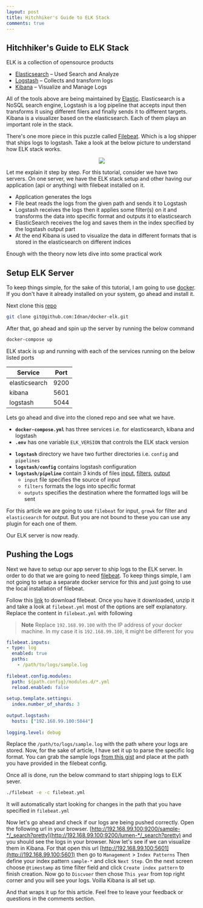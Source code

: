 ```yaml
---
layout: post
title: Hitchhiker's Guide to ELK Stack
comments: true
---
```

## Hitchhiker's Guide to ELK Stack

ELK is a collection of opensource products 

* [Elasticsearch](https://www.elastic.co/products/elasticsearch) – Used Search and Analyze
* [Logstash](https://www.elastic.co/products/logstash) – Collects and transform logs
* [Kibana](https://www.elastic.co/products/kibana) – Visualize and Manage Logs

All of the tools above are being maintained by [Elastic](https://www.elastic.co/). Elasticsearch is a NoSQL search engine, Logstash is a log pipeline that accepts input then transforms it using different filers and finally sends it to different targets. Kibana is a visualizer based on the elasticsearch. Each of them plays an important role in the stack. 

There's one more piece in this puzzle called [Filebeat](https://www.elastic.co/products/beats/filebeat). Which is a log shipper that ships logs to logstash. Take a look at the below picture to understand how ELK stack works.

<figure align="center"> 
    <img src="https://i.imgur.com/SzFSXKW.png"/>
</figure>

Let me explain it step by step. For this tutorial, consider we have two servers. On one server, we have the ELK stack setup and other having our application (api or anything) with filebeat installed on it. 

- Application generates the logs
- File beat reads the logs from the given path and sends it to Logstash
- Logstash receives the logs then it applies some filter(s) on it and transforms the data into specific format and outputs it to elasticsearch
- ElasticSearch receives the log and saves them in the index specified by the logstash output part
- At the end Kibana is used to visualize the data in different formats that is stored in the elasticsearch on different indices

Enough with the theory now lets dive into some practical work

## Setup ELK Server

To keep things simple, for the sake of this tutorial, I am going to use [docker](https://www.docker.com/). If you don't have it already installed on your system, go ahead and install it. 

Next clone this [repo](https://github.com/Idnan/docker-elk) 

```bash
git clone git@github.com:Idnan/docker-elk.git
```
After that, go ahead and spin up the server by running the below command

```bash
docker-compose up
```

ELK stack is up and running with each of the services running on the below listed ports

| Service       | Port |
|---------------|------|
| elasticsearch | 9200 |
| kibana        | 5601 |
| logstash      | 5044 |

Lets go ahead and dive into the cloned repo and see what we have. 

- **`docker-compose.yml`**  has three services i.e. for elasticsearch, kibana and logstash
- **`.env`** has one variable `ELK_VERSION` that controls the ELK stack version
* **`logstash`** directory we have two further directories i.e. `config` and `pipelines`
* **`logstash/config`** contains logstash configuration
* **`logstash/pipeline`** contain 3 kinds of files [input](https://www.elastic.co/guide/en/logstash/current/input-plugins.html), [filters](https://www.elastic.co/guide/en/logstash/current/filter-plugins.html), [output](https://www.elastic.co/guide/en/logstash/current/output-plugins.html)
  * `input` file specifies the source of input
  * `filters` formats the logs into specific format
  * `outputs` specifies the destination where the formatted logs will be sent

For this article we are going to use `filebeat` for input, `growk` for filter and `elasticsearch` for output. But you are not bound to these you can use any plugin for each one of them.

Our ELK server is now ready.

## Pushing the Logs

Next we have to setup our app server to ship logs to the ELK server. In order to do that we are going to need [filebeat](https://www.elastic.co/products/beats/filebeat). To keep things simple, I am not going to setup a separate docker service for this and just going to use the local installation of filebeat. 

Follow this [link](https://www.elastic.co/downloads/beats/filebeat) to download filebeat. Once you have it downloaded, unzip it and take a look at `filebeat.yml` most of the options are self explanatory. Replace the content in `filebeat.yml` with following

> **Note** Replace `192.168.99.100` with the IP address of your docker machine. In my case it is `192.168.99.100`, it might be different for you

```yml
filebeat.inputs:  
- type: log  
  enabled: true  
  paths:  
    - /path/to/logs/sample.log  
  
filebeat.config.modules:  
  path: ${path.config}/modules.d/*.yml  
  reload.enabled: false  
    
setup.template.settings:  
  index.number_of_shards: 3  
  
output.logstash:  
  hosts: ["192.168.99.100:5044"]  
  
logging.level: debug
```

Replace the `/path/to/logs/sample.log` with the path where your logs are stored. Now, for the sake of article, I have set it up to parse the specific log format. You can grab the sample logs [from this gist](https://gist.github.com/Idnan/a034923a47b61988b7f238bccd513957) and place at the path you have provided in the filebeat config. 

Once all is done, run the below command to start shipping logs to ELK sever.

```bash
./filebeat -e -c filebeat.yml
```

It will automatically start looking for changes in the path that you have specified in `filebeat.yml`

Now let's go ahead and check if our logs are being pushed correctly. Open the following url in your browser. [http://192.168.99.100:9200/sample-*/_search?pretty](http://192.168.99.100:9200/lumen-*/_search?pretty) and you should see the logs in your browser. Now let's see if we can visualize them in Kibana. For that open this url [http://192.168.99.100:5601](http://192.168.99.100:5601) then go to `Management` > `Index Patterns`
Then define your index pattern `sample-*` and click `Next Step`. On the next screen choose `@timestamp` as time filter field and click `Create index pattern` to finish creation. Now go to `Discvoer` then chose `This year` from top right corner and you will see your logs. Voilla Kibana is all set up.

And that wraps it up for this article. Feel free to leave your feedback or questions in the comments section.
